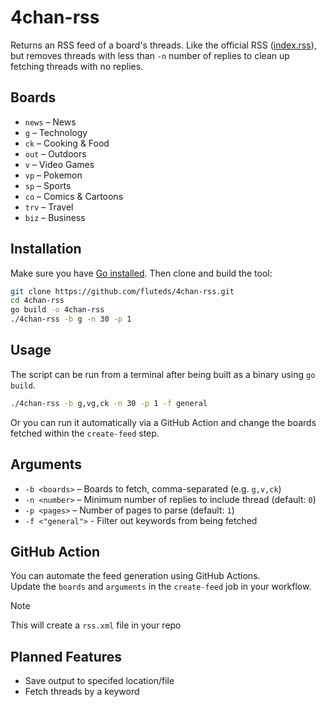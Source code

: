 # 4chan-rss

Returns an RSS feed of a board's threads. Like the official RSS ([index.rss](https://boards.4channel.org/g/index.rss)), but removes threads with less than `-n` number of replies to clean up fetching threads with no replies.

## Boards

- `news` – News  
- `g` – Technology  
- `ck` – Cooking & Food  
- `out` – Outdoors  
- `v` – Video Games  
- `vp` – Pokemon  
- `sp` – Sports  
- `co` – Comics & Cartoons  
- `trv` – Travel  
- `biz` – Business  

## Installation

Make sure you have [Go installed](https://golang.org/dl/). Then clone and build the tool:

```bash
git clone https://github.com/fluteds/4chan-rss.git
cd 4chan-rss
go build -o 4chan-rss
./4chan-rss -b g -n 30 -p 1
```

## Usage

The script can be run from a terminal after being built as a binary using `go build`.

```bash
./4chan-rss -b g,vg,ck -n 30 -p 1 -f general
```

Or you can run it automatically via a GitHub Action and change the boards fetched within the `create-feed` step.

## Arguments

- `-b <boards>` – Boards to fetch, comma-separated (e.g. `g,v,ck`)
- `-n <number>` – Minimum number of replies to include thread (default: `0`)
- `-p <pages>` – Number of pages to parse (default: `1`)
- `-f <"general">` - Filter out keywords from being fetched

## GitHub Action

You can automate the feed generation using GitHub Actions.  
Update the `boards` and `arguments` in the `create-feed` job in your workflow.

> [!NOTE]
> This will create a `rss.xml` file in your repo

## Planned Features

- Save output to specifed location/file
- Fetch threads by a keyword
